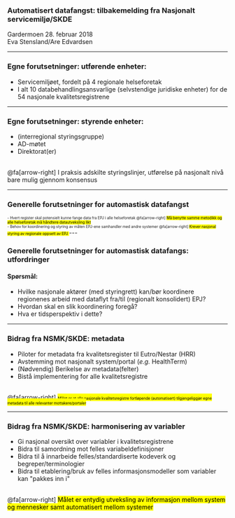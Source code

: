 ### Automatisert datafangst: tilbakemelding fra Nasjonalt servicemiljø/SKDE
Gardermoen 28. februar 2018
<br>
Eva Stensland/Are Edvardsen

---

### Egne forutsetninger: utførende enheter:
- Servicemiljøet, fordelt på 4 regionale helseforetak
- I alt 10 databehandlingsansvarlige (selvstendige juridiske enheter) for de 54 nasjonale kvalitetsregistrene

---

### Egne forutsetninger: styrende enheter:
- (interregional styringsgruppe)
- AD-møtet
- Direktorat(er)
<br>
@fa[arrow-right]
I praksis adskilte styringslinjer, utførelse på nasjonalt nivå bare mulig gjennom konsensus

---

### Generelle forutsetninger for automastisk datafangst
<span style="font-size:0.6em;">
- Hvert register skal potensielt kunne fange data fra EPJ i alle helseforetak
@fa[arrow-right]
<mark>
Må benytte samme metodikk og alle helseforetak må håndtere datautveksling likt
</mark>
<br>
- Behov for koordinering og styring av måten EPJ-ene samhandler med andre systemer
@fa[arrow-right]
<mark>
Krever nasjonal styring av regionale oppsett av EPJ
</mark>
</span>
---

### Generelle forutsetninger for automastisk datafangs: utfordringer

#### Spørsmål:
- Hvilke nasjonale aktører (med styringrett) kan/bør koordinere regionenes arbeid med dataflyt fra/til (regionalt konsolidert) EPJ?
- Hvordan skal en slik koordinering foregå?
- Hva er tidsperspektiv i dette?

---

### Bidrag fra NSMK/SKDE: metadata
- Piloter for metadata fra kvalitetsregister til Eutro/Nestar (HRR)
- Avstemming mot nasjonalt system/portal (*e.g.* HealthTerm)
- (Nødvendig) Berikelse av metadata(felter)
- Bistå implementering for alle kvalitetsregistre
<br>
@fa[arrow-right]
<mark>
<span style="font-size:0.6em;">Målet er at alle nasjonale kvalitetsregistre fortløpende (automatisert) tilgjengeliggjør egne metadata til alle relevanter mottakere/portaler</span>
</mark>

---


### Bidrag fra NSMK/SKDE: harmonisering av variabler
- Gi nasjonal oversikt over variabler i kvalitetsregistrene
- Bidra til samordning mot felles variabeldefinisjoner
- Bidra til å innarbeide felles/standardiserte kodeverk og begreper/terminologier
- Bidra til etablering/bruk av felles informasjonsmodeller som variabler kan "pakkes inn i"
<br>
@fa[arrow-right]
<mark>
Målet er entydig utveksling av informasjon mellom system og mennesker samt automatisert mellom systemer
</mark>